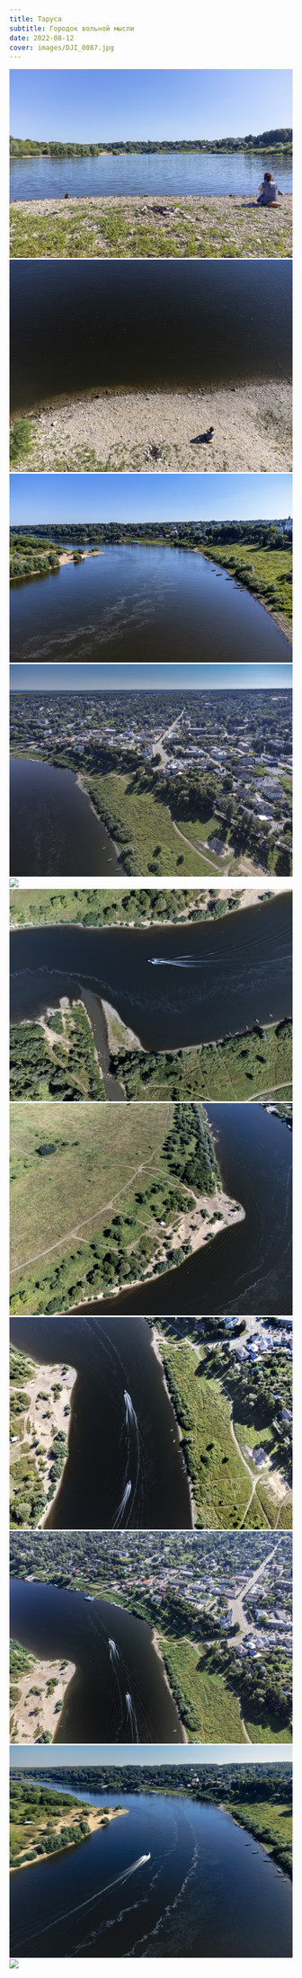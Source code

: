 ```yaml
---
title: Таруса
subtitle: Городок вольной мысли
date: 2022-08-12
cover: images/DJI_0087.jpg
---
```


![](./images/DJI_0069.jpg)
![](./images/DJI_0070.jpg)
![](./images/DJI_0071.jpg)
![](./images/DJI_0073.jpg)
![](./images/DJI_0076.jpg)
![](./images/DJI_0080.jpg)
![](./images/DJI_0082.jpg)
![](./images/DJI_0084.jpg)
![](./images/DJI_0085.jpg)
![](./images/DJI_0087.jpg)
![](./images/DJI_9001-pano.jpg)